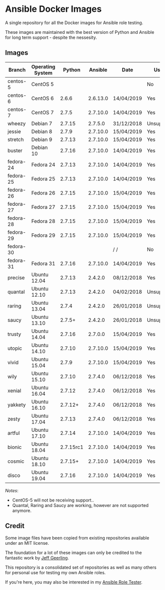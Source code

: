 # Ansible Docker Images

A single repository for all the Docker images for Ansible role testing.

These images are maintained with the best version of Python and Ansible for long term support - despite the nessesity.

## Images

| Branch    | Operating System | Python    | Ansible  | Date       | Usable      |
| --------- |------------------| --------- | -------- |----------- | ----------- |
| centos-5  | CentOS 5         |           |          |            | No          |
| centos-6  | CentOS 6         | 2.6.6     | 2.6.13.0 | 14/04/2019 | Yes         |
| centos-7  | CentOS 7         | 2.7.5     | 2.7.10.0 | 14/04/2019 | Yes         |
| wheezy    | Debian 7         | 2.7.15    | 2.7.5.0  | 31/12/2018 | Unsupported |
| jessie    | Debian 8         | 2.7.9     | 2.7.10.0 | 15/04/2019 | Yes         |
| stretch   | Debian 9         | 2.7.13    | 2.7.10.0 | 15/04/2019 | Yes         |
| buster    | Debian 10        | 2.7.16    | 2.7.10.0 | 14/04/2019 | Yes         |
| fedora-24 | Fedora 24        | 2.7.13    | 2.7.10.0 | 14/04/2019 | Yes         |
| fedora-25 | Fedora 25        | 2.7.13    | 2.7.10.0 | 14/04/2019 | Yes         |
| fedora-26 | Fedora 26        | 2.7.15    | 2.7.10.0 | 15/04/2019 | Yes         |
| fedora-27 | Fedora 27        | 2.7.15    | 2.7.10.0 | 15/04/2019 | Yes         |
| fedora-28 | Fedora 28        | 2.7.15    | 2.7.10.0 | 15/04/2019 | Yes         |
| fedora-29 | Fedora 29        | 2.7.15    | 2.7.10.0 | 15/04/2019 | Yes         |
| fedora-30 |                  |           |          |   /  /     | No          |
| fedora-31 | Fedora 31        | 2.7.16    | 2.7.10.0 | 14/04/2019 | Yes         |
| precise   | Ubuntu 12.04     | 2.7.13    | 2.4.2.0  | 08/12/2018 | Yes         |
| quantal   | Ubuntu 12.10     | 2.7.13    | 2.4.2.0  | 04/02/2018 | Unsupported |
| raring    | Ubuntu 13.04     | 2.7.4     | 2.4.2.0  | 26/01/2018 | Unsupported |
| saucy     | Ubuntu 13.10     | 2.7.5+    | 2.4.2.0  | 26/01/2018 | Unsupported |
| trusty    | Ubuntu 14.04     | 2.7.16    | 2.7.0.0  | 15/04/2019 | Yes         |
| utopic    | Ubuntu 14.10     | 2.7.10    | 2.7.10.0 | 15/04/2019 | Yes         |
| vivid     | Ubuntu 15.04     | 2.7.9     | 2.7.10.0 | 15/04/2019 | Yes         |
| wily      | Ubuntu 15.10     | 2.7.10    | 2.7.4.0  | 06/12/2018 | Yes         |
| xenial    | Ubuntu 16.04     | 2.7.12    | 2.7.4.0  | 06/12/2018 | Yes         |
| yakkety   | Ubuntu 16.10     | 2.7.12+   | 2.7.4.0  | 06/12/2018 | Yes         |
| zesty     | Ubuntu 17.04     | 2.7.13    | 2.7.4.0  | 06/12/2018 | Yes         |
| artful    | Ubuntu 17.10     | 2.7.14    | 2.7.10.0 | 14/04/2019 | Yes         |
| bionic    | Ubuntu 18.04     | 2.7.15rc1 | 2.7.10.0 | 14/04/2019 | Yes         |
| cosmic    | Ubuntu 18.10     | 2.7.15+   | 2.7.10.0 | 14/04/2019 | Yes         |
| disco     | Ubuntu 19.04     | 2.7.16    | 2.7.10.0 | 14/04/2019 | Yes         |

*Notes*:

* CentOS-5 will not be receiving support..
* Quantal, Raring and Saucy are working, however are not supported anymore.

## Credit

Some image files have been copied from existing repositories available under an MIT license.

The foundation for a lot of these images can only be credited to the fantastic work by [Jeff Geerling](http://jeffgeerling.com/).

This repository is a consolidated set of repositories as well as many others for personal use for testing my own Ansible roles.

If you're here, you may also be interested in my [Ansible Role Tester](https://github.com/fubarhouse/ansible-role-tester).
